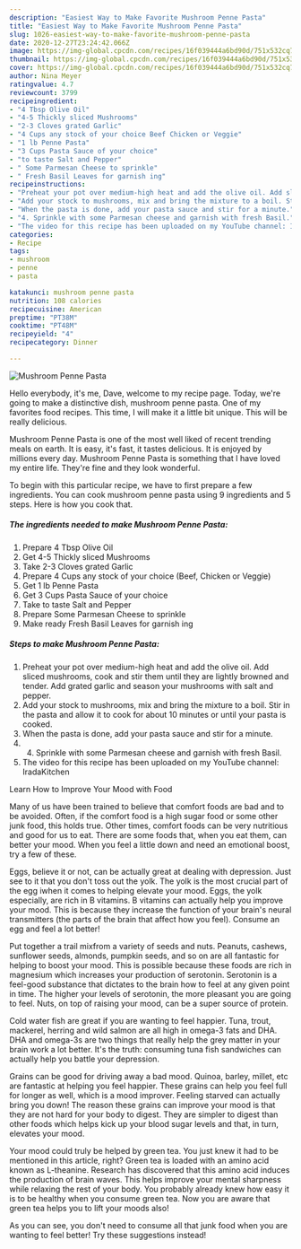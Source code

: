 ```yaml
---
description: "Easiest Way to Make Favorite Mushroom Penne Pasta"
title: "Easiest Way to Make Favorite Mushroom Penne Pasta"
slug: 1026-easiest-way-to-make-favorite-mushroom-penne-pasta
date: 2020-12-27T23:24:42.066Z
image: https://img-global.cpcdn.com/recipes/16f039444a6bd90d/751x532cq70/mushroom-penne-pasta-recipe-main-photo.jpg
thumbnail: https://img-global.cpcdn.com/recipes/16f039444a6bd90d/751x532cq70/mushroom-penne-pasta-recipe-main-photo.jpg
cover: https://img-global.cpcdn.com/recipes/16f039444a6bd90d/751x532cq70/mushroom-penne-pasta-recipe-main-photo.jpg
author: Nina Meyer
ratingvalue: 4.7
reviewcount: 3799
recipeingredient:
- "4 Tbsp Olive Oil"
- "4-5 Thickly sliced Mushrooms"
- "2-3 Cloves grated Garlic"
- "4 Cups any stock of your choice Beef Chicken or Veggie"
- "1 lb Penne Pasta"
- "3 Cups Pasta Sauce of your choice"
- "to taste Salt and Pepper"
- " Some Parmesan Cheese to sprinkle"
- " Fresh Basil Leaves for garnish ing"
recipeinstructions:
- "Preheat your pot over medium-high heat and add the olive oil. Add sliced mushrooms, cook and stir them until they are lightly browned and tender. Add grated garlic and season your mushrooms with salt and pepper."
- "Add your stock to mushrooms, mix and bring the mixture to a boil. Stir in the pasta and allow it to cook for about 10 minutes or until your pasta is cooked."
- "When the pasta is done, add your pasta sauce and stir for a minute."
- "4. Sprinkle with some Parmesan cheese and garnish with fresh Basil."
- "The video for this recipe has been uploaded on my YouTube channel: IradaKitchen"
categories:
- Recipe
tags:
- mushroom
- penne
- pasta

katakunci: mushroom penne pasta 
nutrition: 108 calories
recipecuisine: American
preptime: "PT38M"
cooktime: "PT48M"
recipeyield: "4"
recipecategory: Dinner

---
```



![Mushroom Penne Pasta](https://img-global.cpcdn.com/recipes/16f039444a6bd90d/751x532cq70/mushroom-penne-pasta-recipe-main-photo.jpg)

Hello everybody, it's me, Dave, welcome to my recipe page. Today, we're going to make a distinctive dish, mushroom penne pasta. One of my favorites food recipes. This time, I will make it a little bit unique. This will be really delicious.

Mushroom Penne Pasta is one of the most well liked of recent trending meals on earth. It is easy, it's fast, it tastes delicious. It is enjoyed by millions every day. Mushroom Penne Pasta is something that I have loved my entire life. They're fine and they look wonderful.




To begin with this particular recipe, we have to first prepare a few ingredients. You can cook mushroom penne pasta using 9 ingredients and 5 steps. Here is how you cook that.

<!--inarticleads1-->

##### The ingredients needed to make Mushroom Penne Pasta:

1. Prepare 4 Tbsp Olive Oil
1. Get 4-5 Thickly sliced Mushrooms
1. Take 2-3 Cloves grated Garlic
1. Prepare 4 Cups any stock of your choice (Beef, Chicken or Veggie)
1. Get 1 lb Penne Pasta
1. Get 3 Cups Pasta Sauce of your choice
1. Take to taste Salt and Pepper
1. Prepare  Some Parmesan Cheese to sprinkle
1. Make ready  Fresh Basil Leaves for garnish ing




<!--inarticleads2-->

##### Steps to make Mushroom Penne Pasta:

1. Preheat your pot over medium-high heat and add the olive oil. Add sliced mushrooms, cook and stir them until they are lightly browned and tender. Add grated garlic and season your mushrooms with salt and pepper.
1. Add your stock to mushrooms, mix and bring the mixture to a boil. Stir in the pasta and allow it to cook for about 10 minutes or until your pasta is cooked.
1. When the pasta is done, add your pasta sauce and stir for a minute.
1. 4. Sprinkle with some Parmesan cheese and garnish with fresh Basil.
1. The video for this recipe has been uploaded on my YouTube channel: IradaKitchen




Learn How to Improve Your Mood with Food


Many of us have been trained to believe that comfort foods are bad and to be avoided. Often, if the comfort food is a high sugar food or some other junk food, this holds true. Other times, comfort foods can be very nutritious and good for us to eat. There are some foods that, when you eat them, can better your mood. When you feel a little down and need an emotional boost, try a few of these.

Eggs, believe it or not, can be actually great at dealing with depression. Just see to it that you don't toss out the yolk. The yolk is the most crucial part of the egg iwhen it comes to helping elevate your mood. Eggs, the yolk especially, are rich in B vitamins. B vitamins can actually help you improve your mood. This is because they increase the function of your brain's neural transmitters (the parts of the brain that affect how you feel). Consume an egg and feel a lot better!

Put together a trail mixfrom a variety of seeds and nuts. Peanuts, cashews, sunflower seeds, almonds, pumpkin seeds, and so on are all fantastic for helping to boost your mood. This is possible because these foods are rich in magnesium which increases your production of serotonin. Serotonin is a feel-good substance that dictates to the brain how to feel at any given point in time. The higher your levels of serotonin, the more pleasant you are going to feel. Nuts, on top of raising your mood, can be a super source of protein.

Cold water fish are great if you are wanting to feel happier. Tuna, trout, mackerel, herring and wild salmon are all high in omega-3 fats and DHA. DHA and omega-3s are two things that really help the grey matter in your brain work a lot better. It's the truth: consuming tuna fish sandwiches can actually help you battle your depression. 

Grains can be good for driving away a bad mood. Quinoa, barley, millet, etc are fantastic at helping you feel happier. These grains can help you feel full for longer as well, which is a mood improver. Feeling starved can actually bring you down! The reason these grains can improve your mood is that they are not hard for your body to digest. They are simpler to digest than other foods which helps kick up your blood sugar levels and that, in turn, elevates your mood.

Your mood could truly be helped by green tea. You just knew it had to be mentioned in this article, right? Green tea is loaded with an amino acid known as L-theanine. Research has discovered that this amino acid induces the production of brain waves. This helps improve your mental sharpness while relaxing the rest of your body. You probably already knew how easy it is to be healthy when you consume green tea. Now you are aware that green tea helps you to lift your moods also!

As you can see, you don't need to consume all that junk food when you are wanting to feel better! Try  these suggestions  instead!


